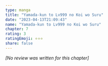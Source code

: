 ```yaml
---
type: manga
title: "Yamada-kun to Lv999 no Koi wo Suru"
date: "2023-04-13T21:09:43"
name: "Yamada-kun to Lv999 no Koi wo Suru"
chapter: 7
rating: 3
ratingEmoji: ⭐️⭐️⭐️
share: false
---
```


_[No review was written for this chapter]_
